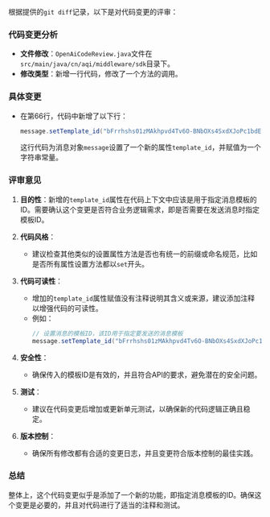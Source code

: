 根据提供的`git diff`记录，以下是对代码变更的评审：

### 代码变更分析
- **文件修改**：`OpenAiCodeReview.java`文件在`src/main/java/cn/aqi/middleware/sdk`目录下。
- **修改类型**：新增一行代码，修改了一个方法的调用。

### 具体变更
- 在第66行，代码中新增了以下行：
  ```java
  message.setTemplate_id("bFrrhshs01zMAkhpvd4Tv6O-BNbOXs4SxdXJoPc1bdE");
  ```
  这行代码为消息对象`message`设置了一个新的属性`template_id`，并赋值为一个字符串常量。

### 评审意见
1. **目的性**：新增的`template_id`属性在代码上下文中应该是用于指定消息模板的ID。需要确认这个变更是否符合业务逻辑需求，即是否需要在发送消息时指定模板ID。

2. **代码风格**：
   - 建议检查其他类似的设置属性方法是否也有统一的前缀或命名规范，比如是否所有属性设置方法都以`set`开头。

3. **代码可读性**：
   - 增加的`template_id`属性赋值没有注释说明其含义或来源，建议添加注释以增强代码的可读性。
   - 例如：
     ```java
     // 设置消息的模板ID，该ID用于指定要发送的消息模板
     message.setTemplate_id("bFrrhshs01zMAkhpvd4Tv6O-BNbOXs4SxdXJoPc1bdE");
     ```

4. **安全性**：
   - 确保传入的模板ID是有效的，并且符合API的要求，避免潜在的安全问题。

5. **测试**：
   - 建议在代码变更后增加或更新单元测试，以确保新的代码逻辑正确且稳定。

6. **版本控制**：
   - 确保所有修改都有合适的变更日志，并且变更符合版本控制的最佳实践。

### 总结
整体上，这个代码变更似乎是添加了一个新的功能，即指定消息模板的ID。确保这个变更是必要的，并且对代码进行了适当的注释和测试。